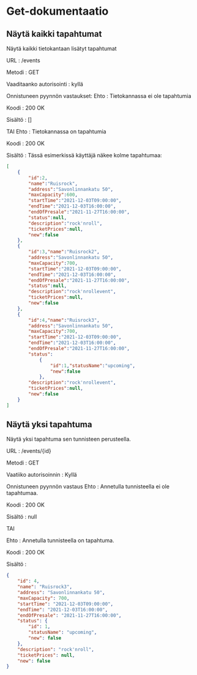 # Get-dokumentaatio

## Näytä kaikki tapahtumat
Näytä kaikki tietokantaan lisätyt tapahtumat

URL : /events

Metodi : GET

Vaaditaanko autorisointi : kyllä

Onnistuneen pyynnön vastaukset:
Ehto : Tietokannassa ei ole tapahtumia

Koodi : 200 OK

Sisältö : []

TAI
Ehto : Tietokannassa on tapahtumia

Koodi : 200 OK

Sisältö : Tässä esimerkissä käyttäjä näkee kolme tapahtumaa:

```json
[
    {
        "id":2,
        "name":"Ruisrock",
        "address":"Savonlinnankatu 50",
        "maxCapacity":600,
        "startTime":"2021-12-03T09:00:00",
        "endTime":"2021-12-03T16:00:00",
        "endOfPresale":"2021-11-27T16:00:00",
        "status":null,
        "description":"rock'nroll",
        "ticketPrices":null,
        "new":false
    },
    {
        "id":3,"name":"Ruisrock2",
        "address":"Savonlinnankatu 50",
        "maxCapacity":700,
        "startTime":"2021-12-03T09:00:00",
        "endTime":"2021-12-03T16:00:00",
        "endOfPresale":"2021-11-27T16:00:00",
        "status":null,
        "description":"rock'nrollevent",
        "ticketPrices":null,
        "new":false
    },
    {
        "id":4,"name":"Ruisrock3",
        "address":"Savonlinnankatu 50",
        "maxCapacity":700,
        "startTime":"2021-12-03T09:00:00",
        "endTime":"2021-12-03T16:00:00",
        "endOfPresale":"2021-11-27T16:00:00",
        "status":
            {
                "id":1,"statusName":"upcoming",
                "new":false
            },
        "description":"rock'nrollevent",
        "ticketPrices":null,
        "new":false
    }
]
```

## Näytä yksi tapahtuma

Näytä yksi tapahtuma sen tunnisteen perusteella.

URL : /events/{id}

Metodi : GET

Vaatiiko autorisoinnin : Kyllä

Onnistuneen pyynnön vastaus
Ehto : Annetulla tunnisteella ei ole tapahtumaa.

Koodi : 200 OK

Sisältö : null

TAI

Ehto : Annetulla tunnisteella on tapahtuma.

Koodi : 200 OK

Sisältö :

```json
{
    "id": 4,
    "name": "Ruisrock3",
    "address": "Savonlinnankatu 50",
    "maxCapacity": 700,
    "startTime": "2021-12-03T09:00:00",
    "endTime": "2021-12-03T16:00:00",
    "endOfPresale": "2021-11-27T16:00:00",
    "status": {
        "id": 1,
        "statusName": "upcoming",
        "new": false
    },
    "description": "rock'nroll",
    "ticketPrices": null,
    "new": false
}
```